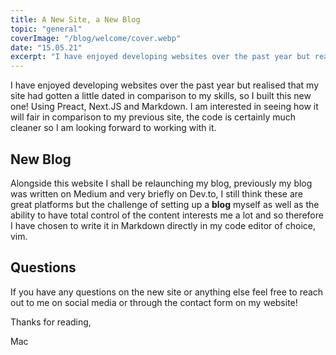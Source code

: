 ```yaml
---
title: A New Site, a New Blog
topic: "general"
coverImage: "/blog/welcome/cover.webp"
date: "15.05.21"
excerpt: "I have enjoyed developing websites over the past year but realised that my site had gotten a little dated in comparison to my skills, so I built this new one! Using Preact, Next.JS and Markdown."
---
```


I have enjoyed developing websites over the past year but realised that my site had gotten a little dated in comparison to my skills, so I built this new one! Using Preact, Next.JS and Markdown. I am interested in seeing how it will fair in comparison to my previous site, the code is certainly much cleaner so I am looking forward to working with it.

## New Blog

Alongside this website I shall be relaunching my blog, previously my blog was written on Medium and very briefly on Dev.to, I still think these are great platforms but the challenge of setting up a **blog** myself as well as the ability to have total control of the content interests me a lot and so therefore I have chosen to write it in Markdown directly in my code editor of choice, vim.

## Questions

If you have any questions on the new site or anything else feel free to reach out to me on social media or through the contact form on my website!

Thanks for reading,

Mac
